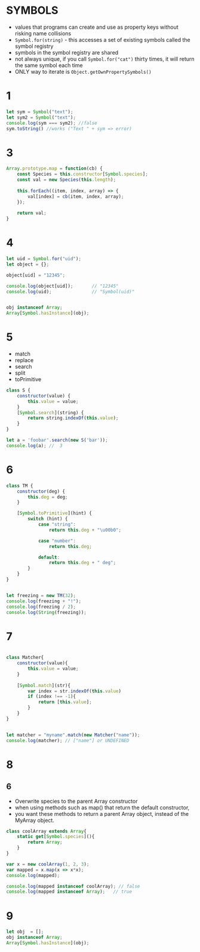 # SYMBOLS

* values that programs can create and use as property keys without risking name collisions
*  ```Symbol.for(string)``` - this accesses a set of existing symbols called the symbol registry 
* symbols in the symbol registry are shared
* not always unique, if you call ```Symbol.for("cat")``` thirty times, it will return the same symbol each time
* ONLY way to iterate is ```Object.getOwnPropertySymbols()```

# 1
```javascript
let sym = Symbol("text");
let sym2 = Symbol("text");
console.log(sym === sym2); //false
sym.toString() //works ("Text " + sym => error)
```



# 3
```javascript
Array.prototype.map = function(cb) {
    const Species = this.constructor[Symbol.species];
    const val = new Species(this.length);
    
    this.forEach((item, index, array) => {
        val[index] = cb(item, index, array);
    });
    
    return val;
}
```


# 4
```javascript
let uid = Symbol.for("uid");
let object = {};

object[uid] = "12345";

console.log(object[uid]);       // "12345"
console.log(uid);               // "Symbol(uid)"


obj instanceof Array;
Array[Symbol.hasInstance](obj);


```




# 5

* match
* replace
* search
* split
* toPrimitive


```js
class S {
    constructor(value) {
        this.value = value;
    }
    [Symbol.search](string) {
        return string.indexOf(this.value);
    }
}

let a = 'foobar'.search(new S('bar'));
console.log(a); //  3
```




# 6
```js
class TM {
	constructor(deg) {
		this.deg = deg;
	}

	[Symbol.toPrimitive](hint) {
		switch (hint) {
			case "string":
				return this.deg + "\u00b0";

			case "number":
				return this.deg;

			default:
				return this.deg + " deg";
		}
	}
}


let freezing = new TM(32);
console.log(freezing + "!");
console.log(freezing / 2);
console.log(String(freezing));
```

# 7
```js

class Matcher{
    constructor(value){
        this.value = value;
    }
    
    [Symbol.match](str){
        var index = str.indexOf(this.value)
        if (index !== -1){
            return [this.value];
        }
    }
}


let matcher = "myname".match(new Matcher("name")); 
console.log(matcher); // ["name"] or UNDEFINED

```

# 8
## 6

* Overwrite species to the parent Array constructor
* when using methods such as map() that return the default constructor,
* you want these methods to return a parent Array object, instead of the MyArray object.

```javascript
class coolArray extends Array{
    static get[Symbol.species](){
        return Array;
    }
}

var x = new coolArray(1, 2, 3);
var mapped = x.map(x => x*x);
console.log(mapped);

console.log(mapped instanceof coolArray); // false
console.log(mapped instanceof Array);   // true
```
# 9
```js
let obj  = [];
obj instanceof Array;
Array[Symbol.hasInstance](obj);

```


